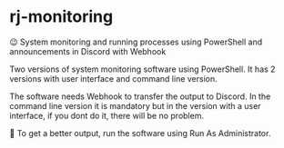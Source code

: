 # rj-monitoring
😉 System monitoring and running processes using PowerShell and announcements in Discord with Webhook

Two versions of system monitoring software using PowerShell.
It has 2 versions with user interface and command line version.

The software needs Webhook to transfer the output to Discord.
In the command line version it is mandatory but in the version with a user interface, if you dont do it, there will be no problem.

📌 To get a better output, run the software using Run As Administrator.
